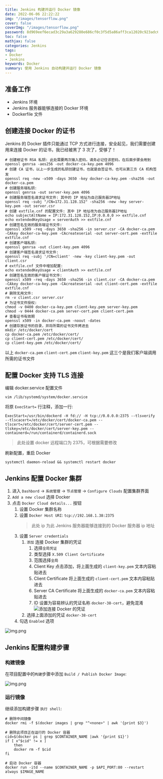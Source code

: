 ```yaml
---
title: Jenkins 构建并运行 Docker 镜像
date: 2022-06-06 22:22:22
img: "/images/tensorflow.png"
cover: false
coverImg: "/images/tensorflow.png"
password: 8d969eef6ecad3c29a3a629280e686cf0c3f5d5a86aff3ca12020c923adc6c92
toc: false
mathjax: false
categories: Jenkins
tags:
- Docker
- Jenkins
keywords: Docker
summary: 使用 Jenkins 自动构建并运行 Docker 镜像
---
```


## 准备工作

- Jenkins 环境
- Jenkins 服务器能够连接的 Docker 环境
- Dockerfile 文件

## 创建连接 Docker 的证书

Jenkins 的 Docker 插件只能通过 TCP 方式进行连接，安全起见，我们需要创建用来连接 Docker 的证书，我已经被黑了 3 次了，受够了！

```shell
# 创建根证书 RSA 私钥: 此处需要两次输入密码，请务必记住该密码，在后面步骤会用到
openssl genrsa -aes256 -out docker-ca-key.pem 4096
# 创建 CA 证书，以上一步生成的私钥创建证书，也就是自签证书，也可从第三方 CA 机构签发
openssl req -new -x509 -days 3650 -key docker-ca-key.pem -sha256 -out docker-ca.pem
# 创建服务端私钥:
openssl genrsa -out server-key.pem 4096
# 创建服务端签名请求证书文件: 其中的 IP 地址为自己服务器IP地址
openssl req -subj "/CN=172.31.128.152" -sha256 -new -key server-key.pem -out server.csr
# 创建 extfile.cnf 的配置文件: 其中 IP 地址改为自己服务器IP地址
echo subjectAltName = IP:172.31.128.152,IP:0.0.0.0 >> extfile.cnf
echo extendedKeyUsage = serverAuth >> extfile.cnf
# 创建签名生效的服务端证书文件:
openssl x509 -req -days 3650 -sha256 -in server.csr -CA docker-ca.pem -CAkey docker-ca-key.pem -CAcreateserial -out server-cert.pem -extfile extfile.cnf
# 创建客户端私钥:
openssl genrsa -out client-key.pem 4096
# 创建客户端签名请求证书文件:
openssl req -subj '/CN=client' -new -key client-key.pem -out client.csr
# extfile.cnf 文件中增加配置:
echo extendedKeyUsage = clientAuth >> extfile.cnf
# 创建签名生效的客户端证书文件:
openssl x509 -req -days 3650 -sha256 -in client.csr -CA docker-ca.pem -CAkey docker-ca-key.pem -CAcreateserial -out client-cert.pem -extfile extfile.cnf
# 删除无用文件:
rm -v client.csr server.csr
# 为证书文件授权:
chmod -v 0400 docker-ca-key.pem client-key.pem server-key.pem
chmod -v 0444 docker-ca.pem server-cert.pem client-cert.pem
# 查看证书有效期
openssl x509 -in docker-ca.pem -noout -dates
# 创建存放证书的目录，并将所需的证书文件拷进去
mkdir /etc/docker/cert
cp docker-ca.pem /etc/docker/cert/
cp client-cert.pem /etc/docker/cert/
cp client-key.pem /etc/docker/cert/
```

以上 `docker-ca.pem` `client-cert.pem` `client-key.pem` 这三个是我们客户端调用所需的证书文件

## 配置 Docker 支持 TLS 连接

编辑 docker.service 配置文件

```shell
vim /lib/systemd/system/docker.service
```

将原 `ExecStart=` 行注释，添加一行:

```shell
ExecStart=/usr/bin/dockerd -H fd:// -H tcp://0.0.0.0:2375 --tlsverify --tlscacert=/etc/docker/cert/docker-ca.pem --tlscert=/etc/docker/cert/server-cert.pem --tlskey=/etc/docker/cert/server-key.pem --containerd=/run/containerd/containerd.sock
```

> 此处设置 docker 远程端口为 2375，可根据需要修改

刷新配置，重启 Docker

```shell
systemctl daemon-reload && systemctl restart docker
```

## Jenkins 配置 Docker 集群

1. 进入 `Dashbord` -> `系统管理` -> `节点管理` -> `Configure Clouds` 配置集群界面
2. `Add a new cloud` 选择 Docker
3. 点击 `Docker Cloud details...` 按钮
   1. 设置 Docker 集群名称
   2. 设置 `Docker Host URI`: `tcp://192.168.1.38:2375`
       > 此处 ip 为此 Jenkins 服务器能够连接到的 Docker 服务器 ip 地址
   3. 设置 `Server credentials`
      1. `添加` 连接 Docker 集群的凭证
         1. 选择`全局凭证`
         2. 类型选择 `X.509 Client Certificate`
         3. 范围选择`全局`
         4. Client Key 点击添加，将上面生成的 `client-key.pem` 文本内容粘贴进去
         5. Client Certificate 将上面生成的 `client-cert.pem` 文本内容粘贴进去
         6. Server CA Certificate 将上面生成的 `docker-ca.pem` 文本内容粘贴进去
         7. ID 设置为容易辨认的凭证名称 `docker-38-cert`，避免混淆
             ![添加连接 Docker 的凭证](/images/JenkinsDockerCredential.png)
      2. 选择上面添加的凭证 `docker-38-cert`
   4. 勾选 `Enabled` 选项

![img.png](/images/JenkinsDockerConfig.png)

## Jenkins 配置构建步骤

### 构建镜像

在项目配置中的`构建`步骤中添加 `Build / Publish Docker Image`:

![img.png](/images/BuildPublishDockerImage.png)

### 运行镜像

继续添加构建步骤 `执行 shell`:

```shell
# 删除中间镜像
docker rmi -f $(docker images | grep "^<none>" | awk '{print $3}')

# 删除此项目正在运行的 Docker 容器
cid=$(docker ps | grep $CONTAINER_NAME |awk '{print $1}')
if [ x"$cid" != x ]
    then
    docker rm -f $cid
fi

# 启动 Docker 容器
docker run -itd --name $CONTAINER_NAME -p $API_PORT:80 --restart always $IMAGE_NAME
```

[//]: # (srw-rw----  1 root  docker    0 May 13 23:22 docker.sock)